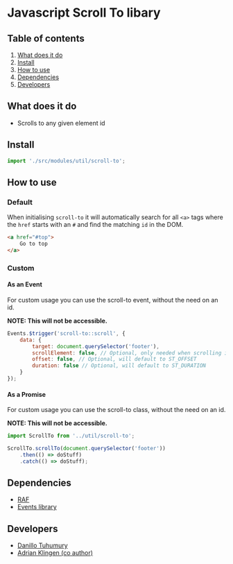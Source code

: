 
# Javascript Scroll To libary

## Table of contents
1. [What does it do](#markdown-header-what-does-it-do)
2. [Install](#markdown-header-install)
3. [How to use](#markdown-header-how-to-use)
4. [Dependencies](#markdown-header-dependencies)
5. [Developers](#markdown-header-developers)


## What does it do
* Scrolls to any given element id

## Install

```javascript
import './src/modules/util/scroll-to';
```

## How to use

### Default

When initialising `scroll-to` it will automatically search for all `<a>` tags where the `href` starts with an `#` and find the matching `id` in the DOM.
```html
<a href="#top">
    Go to top
</a>
```

### Custom

#### As an Event

For custom usage you can use the scroll-to event, without the need on an id.

__NOTE: This will not be accessible.__
```javascript
Events.$trigger('scroll-to::scroll', {
    data: {
        target: document.querySelector('footer'),
        scrollElement: false, // Optional, only needed when scrolling inside an element
        offset: false, // Optional, will default to ST_OFFSET
        duration: false // Optional, will default to ST_DURATION
    }
});
```

#### As a Promise

For custom usage you can use the scroll-to class, without the need on an id.

__NOTE: This will not be accessible.__
```javascript
import ScrollTo from '../util/scroll-to';

ScrollTo.scrollTo(document.querySelector('footer'))
    .then(() => doStuff)
    .catch(() => doStuff);
```


## Dependencies
* [RAF](https://www.npmjs.com/package/raf)
* [Events library](/utilities/events/)

## Developers
* [Danillo Tuhumury](mailto:danillo.tuhumury@tamtam.nl)
* [Adrian Klingen (co author)](mailto:adrian@tamtam.nl)
